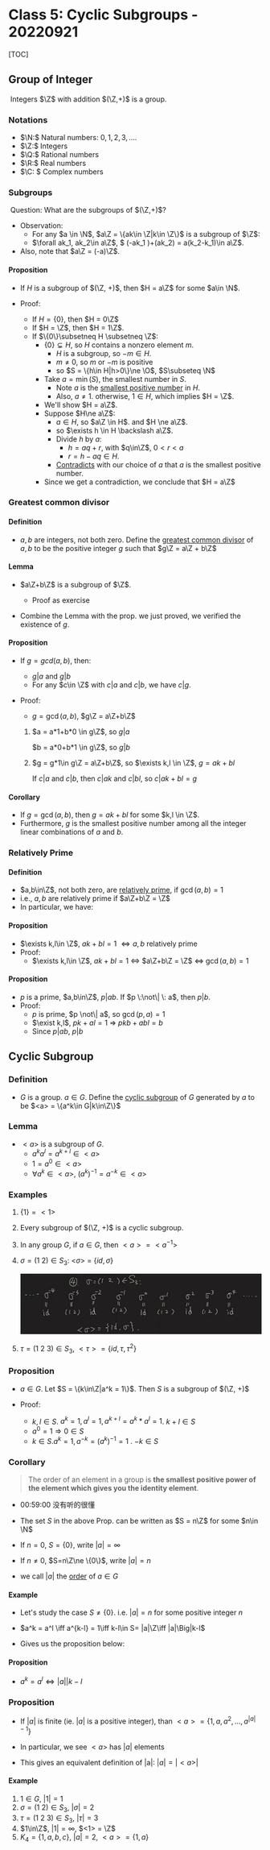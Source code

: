 # Class 5: Cyclic Subgroups - 20220921

[TOC]

## Group of Integer

​         Integers $\Z$ with addition $(\Z,+)$ is a group.

### Notations

* $\N:$ Natural numbers: $0, 1, 2, 3, ....$
* $\Z:$ Integers
* $\Q:$ Rational numbers
* $\R:$ Real numbers
* $\C: $ Complex numbers

### Subgroups

​        Question: What are the subgroups of $(\Z,+)$?

* Observation: 
    * For any $a \in \N$,   $a\Z = \{ak\in \Z|k\in \Z\}$ is a subgroup of $\Z$:
    * $\forall ak_1, ak_2\in a\Z$,     $ (-ak_1 )+(ak_2) = a(k_2-k_1)\in a\Z$.
* Also, note that $a\Z = (-a)\Z$. 

#### Proposition

* If $H$ is a subgroup of $(\Z, +)$, then $H = a\Z$ for some $a\in \N$.

* Proof: 
    * If $H = \{0\}$, then $H = 0\Z$
    * If $H = \Z$, then $H = 1\Z$.
    * If $\{0\}\subsetneq H \subsetneq \Z$:
        * $\{0\} \subsetneq H$, so $H$ contains a nonzero element $m$. 
            * $H$ is a subgroup, so $-m\in H$. 
            * $m\ne 0$, so $m$ or $-m$ is positive
            * so $S = \{h\in H|h>0\}\ne \O$, $S\subseteq \N$
        * Take $a = \min(S)$, the smallest number in $S$. 
            * Note $a$ is the <u>smallest positive number</u> in $H$. 
            * Also, $a\ne 1$. otherwise, $1\in H$, which implies $H = \Z$.
        * We'll show $H = a\Z$.
        * Suppose $H\ne a\Z$:
            * $a\in H$, so $a\Z \in H$.  and $H \ne a\Z$.
            * so $\exists h \in H \backslash a\Z$.
            * Divide $h$ by $a$:
                * $h = aq+r$, with $q\in\Z$, $0<r<a$
                * $r = h-aq \in H$.
            * <u>Contradicts</u> with our choice of $a$ that $a$ is the smallest positive number.
        * Since we get a contradiction, we conclude that $H = a\Z$



### Greatest common divisor

#### Definition

* $a, b$ are integers, not both zero. Define the <u>greatest common divisor</u> of $a,b$ to be the positive integer $g$ such that $g\Z = a\Z + b\Z$

#### Lemma

* $a\Z+b\Z$ is a subgroup of $\Z$.
    * Proof as exercise

* Combine the Lemma with the prop. we just proved, we verified the existence of $g$.

#### Proposition

* If $g = gcd(a,b)$, then:

    * $g|a$ and $g|b$
    * For any $c\in \Z$ with $c|a$ and $c|b$, we have $c|g$.

* Proof:

    * $g = \gcd(a,b)$, $g\Z = a\Z+b\Z$

    1. $a = a*1+b*0 \in g\Z$,  so $g|a$

        $b = a*0+b*1 \in g\Z$,  so $g|b$

    2. $g = g*1\in g\Z = a\Z+b\Z$,   so $\exists k,l \in \Z$, $g = ak+bl$

        If $c|a$ and $c|b$, then $c|ak$ and $c|bl$, so $c|ak+bl = g$

#### Corollary

* If $g = \gcd(a,b)$, then $g = ak+bl$ for some $k,l \in \Z$.
* Furthermore, $g$ is the smallest positive number among all the integer linear combinations of $a$ and $b$. 



### Relatively Prime

#### Definition

* $a,b\in\Z$, not both zero, are <u>relatively prime</u>, if $\gcd(a,b) =1$
* i.e., $a,b$ are relatively prime if $a\Z+b\Z = \Z$
* In particular, we have:

#### Proposition

* $\exists k,l\in \Z$,  $ak+bl = 1$ $\iff a,b$ relatively prime
* Proof:
    * $\exists k,l\in \Z$,  $ak+bl = 1$  $\iff$  $a\Z+b\Z = \Z$   $\iff$  $\gcd(a,b) = 1$

#### Proposition

* $p$ is a prime, $a,b\in\Z$, $p|ab$.   If $p \:\not\| \: a$, then $p|b$.
* Proof:
    * $p$ is prime, $p \not\| a$, so $\gcd(p,a) = 1$
    * $\exist k,l$,   $pk+al = 1$  $\Rightarrow$    $pkb+abl = b$
    * Since $p|ab$, $p|b$



## Cyclic Subgroup

### Definition

* $G$ is a group.  $a\in G$. Define the <u>cyclic subgroup</u> of $G$ generated by $a$ to be $<a> = \{a^k\in G|k\in\Z\}$

### Lemma

* $<a>$ is a subgroup of $G$. 
    * $a^ka^l = a^{k+l}\in<a>$
    * $1 = a^0 \in <a>$
    * $\forall a^k\in <a>$, $(a^k)^{-1} = a^{-k}\in <a>$

### Examples

1. $\{1\} = <1>$

2. Every subgroup of $(\Z, +)$ is a cyclic subgroup.

3. In any group $G$,  if $a\in G$, then $<a> = <a^{-1}>$

4. $\sigma = (1\ 2)\in S_3$:  <$\sigma$> = $\{id, \sigma\}$

    ![image-20220930001235813](./image-20220930001235813.png)

5. $\tau = (1\ 2\ 3)\in S_3$,   $<\tau> = \{id, \tau, \tau^2\}$

### Proposition

* $a\in G$.   Let $S = \{k\in\Z|a^k = 1\}$.  Then $S$ is a subgroup of $(\Z, +)$

* Proof:
    * $k,l \in S$.  $a^k = 1, a^l = 1, a^{k+l} = a^k*a^l = 1$.  $k+l\in S$
    * $a^0 = 1 \Rightarrow 0\in S$
    * $k \in S. a^k = 1, a^{-k} = (a^k)^{-1} =1$ .  $-k\in S$

### Corollary

> The order of an element in a group is **the smallest positive power of the element which gives you the identity element**. 

* 00:59:00 没有听的很懂

* The set $S$ in the above Prop. can be written as $S = n\Z$ for some $n\in \N$
* If $n = 0$, $S = \{0\}$,   write $|a| = \infty$ 
* If $n\ne 0$, $S=n\Z\ne \{0\}$,   write $|a|=n$
* we call $|a|$ the <u>order</u> of $a\in G$

#### Example

* Let's study the case $S\ne\{0\}.$ i.e. $|a|=n$ for some positive integer $n$
* $a^k = a^l \iff a^{k-l} = 1\iff k-l\in S= |a|\Z\iff 
    |a|\Big|k-l$ 

* Gives us the proposition below:

#### Proposition

* $a^k = a^l \iff |a|\Big|k-l$

### Proposition

* If $|a|$ is finite (ie. $|a|$ is a positive integer), than $<a> = \{1,a,a^2,...,a^{|a|-1}\}$

* In particular, we see $<a>$ has $|a|$ elements
* This gives an equivalent definition of |a|:   $|a| = |<a>|$

#### Example

1. $1\in G$, $|1| = 1$
2. $\sigma = (1\ 2)\in S_3$, $|\sigma| = 2$
3. $\tau = (1\ 2\ 3)\in S_3$,   $|\tau| = 3$
4. $1\in\Z$, $|1| = \infty$, $<1> = \Z$
5. $K_4 = \{1,a,b,c\}$, $|a| = 2$, $<a> = \{1, a\}$



